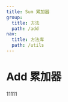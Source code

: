 ```yaml
---
title: Sum 累加器
group:
  title: 方法
  path: /add
nav:
  title: 方法库
  path: /utils
---
```


# Add 累加器

11111
